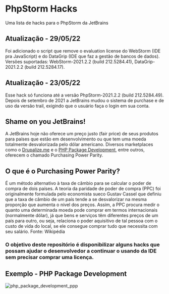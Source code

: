 # PhpStorm Hacks
Uma lista de hacks para o PhpStorm da JetBrains

## Atualização - 29/05/22

Foi adicionado o script que remove o evaluation license do WebStorm (IDE pra JavaScript) e do DataGrip (IDE que faz a gestão de bancos de dados). Versões suportadas: WebStorm-2021.2.2 (build 212.5284.41), DataGrip-2021.2.2 (build 212.5284.17).

## Atualização - 23/05/22

Esse hack só funciona até a versão PhpStorm-2021.2.2 (build 212.5284.49). Depois de setembro de 2021 a JetBrains mudou o sistema de purchase e de uso da versão trail, exigindo que o usuário faça o login em sua conta.

## Shame on you JetBrains!

A JetBrains hoje não oferece um preço justo (fair price) de seus produtos para países que estão em desenvolvimento ou que tem uma moeda totalmente desvalorizada pelo dólar americano. Diversos marketplaces como o [Drupalize.me](https://drupalize.me/pricing) e o [PHP Package Development](https://phppackagedevelopment.com), entre outros, oferecem o chamado Purchasing Power Parity.

## O que é o Purchasing Power Parity?

É um método alternativo à taxa de câmbio para se calcular o poder de compra de dois países. A teoria da paridade de poder de compra (PPC) foi originalmente formulada pelo economista sueco Gustav Cassel que definiu que a taxa de câmbio de um país tende a se desvalorizar na mesma proporção que aumenta o nível dos preços. Assim, a PPC procura medir o quanto uma determinada moeda pode comprar em termos internacionais (normalmente dólar), já que bens e serviços têm diferentes preços de um país para outro, ou seja, relaciona o poder aquisitivo de tal pessoa com o custo de vida do local, se ele consegue comprar tudo que necessita com seu salário. Fonte: Wikipédia
 
 ### O objetivo deste repositório é disponibilizar alguns hacks que possam ajudar o desenvolvedor a continuar o usando da IDE sem precisar comprar uma licença.
 
 ## Exemplo - PHP Package Development
![php_package_development_ppp](https://user-images.githubusercontent.com/7634766/170059721-4caabb4c-49e5-42be-9b13-1310dba86f02.png)
